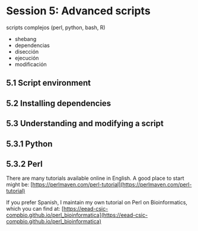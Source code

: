 # Session 5: Advanced scripts

scripts complejos (perl, python, bash, R)
- shebang
- dependencias
- disección
- ejecución
- modificación

## 5.1 Script environment

## 5.2 Installing dependencies

## 5.3 Understanding and modifying a script

## 5.3.1 Python

## 5.3.2 Perl 

There are many tutorials available online in English. A good place to start might be:
[https://perlmaven.com/perl-tutorial](https://perlmaven.com/perl-tutorial)

If you prefer Spanish, I maintain my own tutorial on Perl on Bioinformatics, which you can find at:
[https://eead-csic-compbio.github.io/perl_bioinformatica](https://eead-csic-compbio.github.io/perl_bioinformatica)
